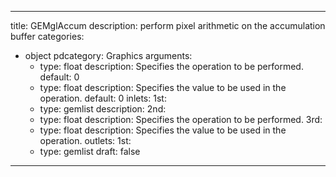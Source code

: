 
---
title: GEMglAccum
description: perform pixel arithmetic on the accumulation buffer
categories:
  - object
pdcategory: Graphics
arguments:
    - type: float
      description: Specifies the operation to be performed.
      default: 0
    - type: float
      description: Specifies the value to be used in the operation.
      default: 0
inlets:
  1st:
    - type: gemlist
      description:
  2nd:
    - type: float
      description: Specifies the operation to be performed.
  3rd:
    - type: float
      description: Specifies the value to be used in the operation.
outlets:
  1st:
    - type: gemlist
draft: false
---

